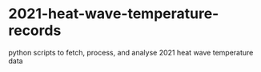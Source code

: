 # 2021-heat-wave-temperature-records
python scripts to fetch, process, and analyse 2021 heat wave temperature data
